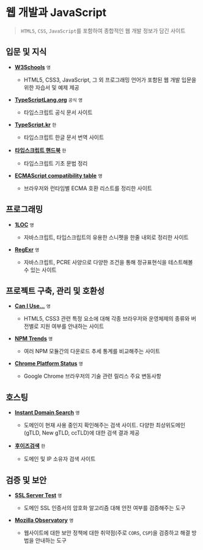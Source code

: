 # 웹 개발과 JavaScript

> `HTML5`, `CSS`, `JavaScript`를 포함하여 종합적인 웹 개발 정보가 담긴 사이트

## 입문 및 지식

- **[W3Schools](https://www.w3schools.com)** `영`

	- HTML5, CSS3, JavaScript, 그 외 프로그래밍 언어가 포함된 웹 개발 입문을 위한 자습서 및 예제 제공

- **[TypeScriptLang.org](https://www.typescriptlang.org)** `공식` `영`

  - 타입스크립트 공식 문서 사이트

- **[TypeScript.kr](https://typescript-kr.github.io)** `한`

  - 타입스크립트 한글 문서 번역 사이트

- **[타입스크립트 핸드북](https://joshua1988.github.io/ts)** `한`

  - 타입스크립트 기초 문법 정리

- **[ECMAScript compatibility table](https://compat-table.github.io/compat-table)** `영`

	- 브라우저와 런타임별 ECMA 호환 리스트를 정리한 사이트

## 프로그래밍

- **[1LOC](https://1loc.dev)** `영`

  - 자바스크립트, 타입스크립트의 유용한 스니펫을 한줄 내외로 정리한 사이트

- **[RegExr](https://regexr.com)** `영`

  - 자바스크립트, PCRE 사양으로 다양한 조건을 통해 정규표현식을 테스트해볼 수 있는 사이트

## 프로젝트 구축, 관리 및 호환성

- **[Can I Use...](https://caniuse.com)** `영`

	- HTML5, CSS3 관련 특정 요소에 대해 각종 브라우저와 운영체제의 종류와 버전별로 지원 여부를 안내하는 사이트

- **[NPM Trends](https://www.npmtrends.com)** `영`

	- 여러 NPM 모듈간의 다운로드 추세 통계를 비교해주는 사이트

- **[Chrome Platform Status](https://chromestatus.com/roadmap)** `영`

	- Google Chrome 브라우저의 기술 관련 릴리스 주요 변동사항

## 호스팅

- **[Instant Domain Search](https://instantdomainsearch.com)** `영`

	- 도메인이 현재 사용 중인지 확인해주는 검색 사이트. 다양한 최상위도메인(gTLD, New gTLD, ccTLD)에 대한 검색 결과 제공

- **[후이즈검색](https://xn--c79as89aj0e29b77z.xn--3e0b707e)** `한`

	- 도메인 및 IP 소유자 검색 사이트

## 검증 및 보안

- **[SSL Server Test](https://www.ssllabs.com/ssltest/index.html)** `영`

	- 도메인 SSL 인증서의 암호화 알고리즘 대해 안전 여부를 검증해주는 도구

- **[Mozilla Observatory](https://observatory.mozilla.org)** `영`

	- 웹사이트에 대한 보안 정책에 대한 취약점(주로 `CORS`, `CSP`)을 검증하고 해결 방법을 안내하는 도구
